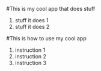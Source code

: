 #This is my cool app that does stuff

1. stuff it does 1
1. stuff it does 2

#This is how to use my cool app

1. instruction 1
1. instruction 2
1. instruction 3